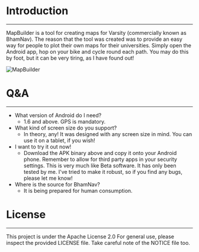 # Introduction

---

MapBuilder is a tool for creating maps for Varsity (commercially known as BhamNav).
The reason that the tool was created was to provide an easy way for people to plot their own maps for their universities.
Simply open the Android app, hop on your bike and cycle round each path. You may do this by foot, but it can be very tiring, as I have found out!

<img src="https://github.com/alshaw/MapBuilder/raw/master/res/drawable-hdpi/icon.png" alt="MapBuilder" />

# Q&A

---

* What version of Android do I need?
    * 1.6 and above. GPS is mandatory.
* What kind of screen size do you support?
    * In theory, any! It was designed with any screen size in mind. You can use it on a tablet, if you wish!
* I want to try it out now!
    * Download the APK binary above and copy it onto your Android phone. Remember to allow for third party apps in your security settings. This is very much like Beta software. It has only been tested by me. I've tried to make it robust, so if you find any bugs, please let me know!
* Where is the source for BhamNav?
    * It is being prepared for human consumption.

# License

---

This project is under the Apache License 2.0
For general use, please inspect the provided LICENSE file.
Take careful note of the NOTICE file too.

